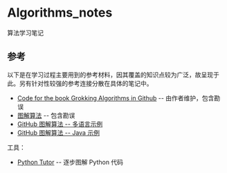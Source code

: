 # Algorithms_notes
算法学习笔记

## 参考

以下是在学习过程主要用到的参考材料，因其覆盖的知识点较为广泛，故呈现于此。另有针对性较强的参考连接分散在具体的笔记中。

- [Code for the book Grokking Algorithms in Github](https://github.com/egonSchiele/grokking_algorithms) -- 由作者维护，包含勘误
- [图解算法](http://www.ituring.com.cn/book/1864) -- 包含勘误
- [GitHub 图解算法 -- 多语言示例](https://github.com/zhanwen/AlgorithmDiagram)
- [GitHub 图解算法 -- Java 示例](https://github.com/apkkids/Grokking_algorithms_in_java)

工具：

- [Python Tutor](http://pythontutor.com/) -- 逐步图解 Python 代码


